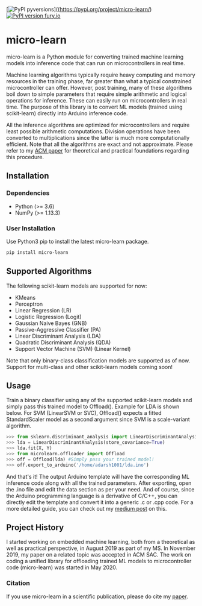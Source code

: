 [![PyPI pyversions](https://img.shields.io/pypi/pyversions/ansicolortags.svg)]((https://pypi.org/project/micro-learn/)
[![PyPI version fury.io](https://badge.fury.io/py/ansicolortags.svg)](https://pypi.org/project/micro-learn/)

# micro-learn
micro-learn is a Python module for converting trained machine learning models into inference code that can run on microcontrollers in real time.

Machine learning algorithms typically require heavy computing and memory resources in the training phase, far greater than what a typical constrained microcontroller can offer. However, post training, many of these algorithms boil down to simple parameters that require simple arithmetic and logical operations for inference. These can easily run on microcontrollers in real time. The purpose of this library is to convert ML models (trained using scikit-learn) directly into Arduino inference code.

All the inference algorithms are optimized for microcontrollers and require least possible arithmetic computations. Division operations have been converted to multiplications since the latter is much more computationally efficient. Note that all the algorithms are exact and not approximate. Please refer to my [ACM paper](https://dl.acm.org/doi/abs/10.1145/3341105.3373967) for theoretical and practical foundations regarding this procedure.

## Installation

### Dependencies

- Python (>= 3.6)
- NumPy (>= 1.13.3)

### User Installation
Use Python3 pip to install the latest micro-learn package.

```bash
pip install micro-learn
```

## Supported Algorithms
The following scikit-learn models are supported for now:

- KMeans
- Perceptron
- Linear Regression (LR)
- Logistic Regression (Logit)
- Gaussian Naive Bayes (GNB)
- Passive-Aggressive Classifier (PA)
- Linear Discriminant Analysis (LDA)
- Quadratic Discriminant Analysis (QDA)
- Support Vector Machine (SVM) (Linear Kernel)

Note that only binary-class classification models are supported as of now. Support for multi-class and other scikit-learn models coming soon!

## Usage
Train a binary classifier using any of the supported scikit-learn models and simply pass this trained model to Offload(). Example for LDA is shown below. For SVM (LinearSVM or SVC), Offload() expects a fitted StandardScaler model as a second argument since SVM is a scale-variant algorithm. 

```python
>>> from sklearn.discriminant_analysis import LinearDiscriminantAnalysis
>>> lda = LinearDiscriminantAnalysis(store_covariance=True)
>>> lda.fit(X, Y)
>>> from microlearn.offloader import Offload
>>> off = Offload(lda) #Simply pass your trained model!
>>> off.export_to_arduino('/home/adarsh1001/lda.ino')
```

And that's it! The output Arduino template will have the corresponding ML inference code along with all the trained parameters. After exporting, open the .ino file and edit the data section as per your need. And of course, since the Arduino programming language is a derivative of C/C++, you can directly edit the template and convert it into a generic .c or .cpp code. For a more detailed guide, you can check out my [medium post](https://medium.com/analytics-vidhya/micro-learn-getting-started-with-machine-learning-on-arduino-52167bc34c1d) on this.

## Project History
I started working on embedded machine learning, both from a theoretical as well as practical perspective, in August 2019 as part of my MS. In November 2019, my paper on a related topic was accepted in ACM SAC. The work on coding a unified library for offloading trained ML models to microcontroller code (micro-learn) was started in May 2020.

### Citation
If you use micro-learn in a scientific publication, please do cite my [paper](https://dl.acm.org/doi/abs/10.1145/3341105.3373967).
